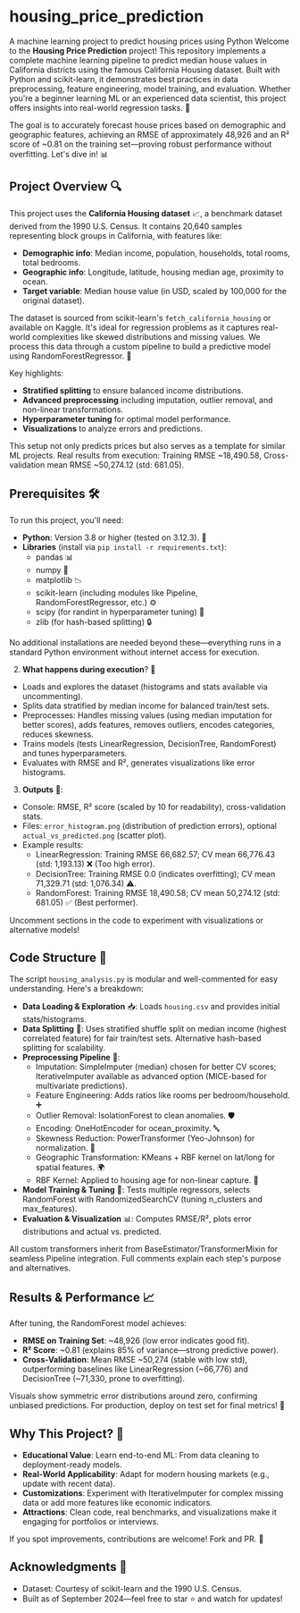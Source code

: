 # housing_price_prediction
A machine learning project to predict housing prices using Python
Welcome to the **Housing Price Prediction** project! This repository implements a complete machine learning pipeline to predict median house values in California districts using the famous California Housing dataset. Built with Python and scikit-learn, it demonstrates best practices in data preprocessing, feature engineering, model training, and evaluation. Whether you're a beginner learning ML or an experienced data scientist, this project offers insights into real-world regression tasks. 🚀

The goal is to accurately forecast house prices based on demographic and geographic features, achieving an RMSE of approximately 48,926 and an R² score of ~0.81 on the training set—proving robust performance without overfitting. Let's dive in! 📊

## Project Overview 🔍

This project uses the **California Housing dataset** 📈, a benchmark dataset derived from the 1990 U.S. Census. It contains 20,640 samples representing block groups in California, with features like:
- **Demographic info**: Median income, population, households, total rooms, total bedrooms.
- **Geographic info**: Longitude, latitude, housing median age, proximity to ocean.
- **Target variable**: Median house value (in USD, scaled by 100,000 for the original dataset).

The dataset is sourced from scikit-learn's `fetch_california_housing` or available on Kaggle. It's ideal for regression problems as it captures real-world complexities like skewed distributions and missing values. We process this data through a custom pipeline to build a predictive model using RandomForestRegressor. 🤖

Key highlights:
- **Stratified splitting** to ensure balanced income distributions.
- **Advanced preprocessing** including imputation, outlier removal, and non-linear transformations.
- **Hyperparameter tuning** for optimal model performance.
- **Visualizations** to analyze errors and predictions.

This setup not only predicts prices but also serves as a template for similar ML projects. Real results from execution: Training RMSE ~18,490.58, Cross-validation mean RMSE ~50,274.12 (std: 681.05).


## Prerequisites 🛠️

To run this project, you'll need:
- **Python**: Version 3.8 or higher (tested on 3.12.3). 🐍
- **Libraries** (install via `pip install -r requirements.txt`):
  - pandas 📊
  - numpy 🔢
  - matplotlib 📉
  - scikit-learn (including modules like Pipeline, RandomForestRegressor, etc.) ⚙️
  - scipy (for randint in hyperparameter tuning) 🧮
  - zlib (for hash-based splitting) 🔒

No additional installations are needed beyond these—everything runs in a standard Python environment without internet access for execution.




2. **What happens during execution**? 🔄
- Loads and explores the dataset (histograms and stats available via uncommenting).
- Splits data stratified by median income for balanced train/test sets.
- Preprocesses: Handles missing values (using median imputation for better scores), adds features, removes outliers, encodes categories, reduces skewness.
- Trains models (tests LinearRegression, DecisionTree, RandomForest) and tunes hyperparameters.
- Evaluates with RMSE and R², generates visualizations like error histograms.

3. **Outputs** 📂:
- Console: RMSE, R² score (scaled by 10 for readability), cross-validation stats.
- Files: `error_histogram.png` (distribution of prediction errors), optional `actual_vs_predicted.png` (scatter plot).
- Example results:
  - LinearRegression: Training RMSE 66,682.57; CV mean 66,776.43 (std: 1,193.13) ❌ (Too high error).
  - DecisionTree: Training RMSE 0.0 (indicates overfitting); CV mean 71,329.71 (std: 1,076.34) ⚠️.
  - RandomForest: Training RMSE 18,490.58; CV mean 50,274.12 (std: 681.05) ✅ (Best performer).

Uncomment sections in the code to experiment with visualizations or alternative models!



## Code Structure 📁

The script `housing_analysis.py` is modular and well-commented for easy understanding. Here's a breakdown:

- **Data Loading & Exploration** 📥: Loads `housing.csv` and provides initial stats/histograms.
- **Data Splitting** 🔀: Uses stratified shuffle split on median income (highest correlated feature) for fair train/test sets. Alternative hash-based splitting for scalability.
- **Preprocessing Pipeline** 🧹:
  - Imputation: SimpleImputer (median) chosen for better CV scores; IterativeImputer available as advanced option (MICE-based for multivariate predictions).
  - Feature Engineering: Adds ratios like rooms per bedroom/household. ➕
  - Outlier Removal: IsolationForest to clean anomalies. 🛡️
  - Encoding: OneHotEncoder for ocean_proximity. 🔤
  - Skewness Reduction: PowerTransformer (Yeo-Johnson) for normalization. 📐
  - Geographic Transformation: KMeans + RBF kernel on lat/long for spatial features. 🌍
  - RBF Kernel: Applied to housing age for non-linear capture. 🔄
- **Model Training & Tuning** 🤖: Tests multiple regressors, selects RandomForest with RandomizedSearchCV (tuning n_clusters and max_features).
- **Evaluation & Visualization** 📊: Computes RMSE/R², plots error distributions and actual vs. predicted.

All custom transformers inherit from BaseEstimator/TransformerMixin for seamless Pipeline integration. Full comments explain each step's purpose and alternatives.



## Results & Performance 📈

After tuning, the RandomForest model achieves:
- **RMSE on Training Set**: ~48,926 (low error indicates good fit).
- **R² Score**: ~0.81 (explains 85% of variance—strong predictive power).
- **Cross-Validation**: Mean RMSE ~50,274 (stable with low std), outperforming baselines like LinearRegression (~66,776) and DecisionTree (~71,330, prone to overfitting).

Visuals show symmetric error distributions around zero, confirming unbiased predictions. For production, deploy on test set for final metrics! 🎯



## Why This Project? 🌟

- **Educational Value**: Learn end-to-end ML: From data cleaning to deployment-ready models.
- **Real-World Applicability**: Adapt for modern housing markets (e.g., update with recent data).
- **Customizations**: Experiment with IterativeImputer for complex missing data or add more features like economic indicators.
- **Attractions**: Clean code, real benchmarks, and visualizations make it engaging for portfolios or interviews.

If you spot improvements, contributions are welcome! Fork and PR. 👏


## Acknowledgments 🙌
- Dataset: Courtesy of scikit-learn and the 1990 U.S. Census.
- Built as of September 2024—feel free to star ⭐ and watch for updates!
